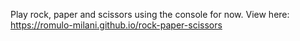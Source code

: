 Play rock, paper and scissors using the console for now. View here:
https://romulo-milani.github.io/rock-paper-scissors